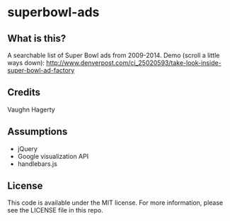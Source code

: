 superbowl-ads
=============

What is this?
-------------

A searchable list of Super Bowl ads from 2009-2014.
Demo (scroll a little ways down): 
http://www.denverpost.com/ci_25020593/take-look-inside-super-bowl-ad-factory

Credits
---------

Vaughn Hagerty

Assumptions
-----------

* jQuery
* Google visualization API
* handlebars.js


License
----------

This code is available under the MIT license. For more information, please see the LICENSE file in this repo.
